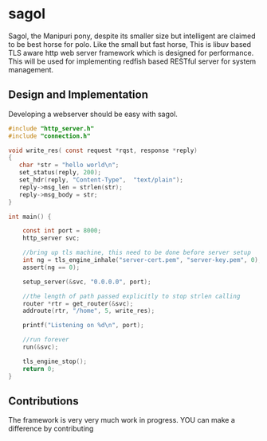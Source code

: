 # sagol

Sagol, the Manipuri pony, despite its smaller size but intelligent are claimed to be best horse for polo.
Like the small but fast horse, This is libuv based TLS aware http web server framework which is designed
for performance. This will be used for implementing redfish based RESTful server for system management.

## Design and Implementation

Developing a webserver should be easy with sagol.
```c
#include "http_server.h"
#include "connection.h"

void write_res( const request *rqst, response *reply)
{
   char *str = "hello world\n";
   set_status(reply, 200);
   set_hdr(reply, "Content-Type",  "text/plain");
   reply->msg_len = strlen(str);
   reply->msg_body = str;
}

int main() {

    const int port = 8000;
    http_server svc;

    //bring up tls machine, this need to be done before server setup
    int ng = tls_engine_inhale("server-cert.pem", "server-key.pem", 0);
    assert(ng == 0);

    setup_server(&svc, "0.0.0.0", port);

    //the length of path passed explicitly to stop strlen calling
    router *rtr = get_router(&svc);
    addroute(rtr, "/home", 5, write_res);

    printf("Listening on %d\n", port);

    //run forever
    run(&svc);

    tls_engine_stop();
    return 0;
}
```
## Contributions

The framework is very very much work in progress. YOU can make a difference by contributing
